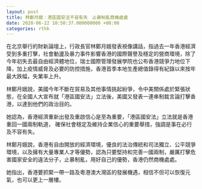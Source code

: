 ```yaml
---
layout: post
title: 林鄭月娥：港區國安法不容有失　止暴制亂商機處處
date: 2020-06-22 10:50:37.000000000 +08:00
categories: rthk
---
```


在北京舉行的財新論壇上，行政長官林鄭月娥發表視像講話，指過去一年香港經濟受到多重打擊，社會動盪及暴力事件影響香港的國際聲譽及穩定的營商環境，除了今年初失去最自由經濟體地位，瑞士國際管理發展學院也公布香港競爭力地位下降，加上疫情威脅及必要的防控措施，香港首季本地生產總值錄得有紀錄以來按年最大跌幅，失業率上升。

林鄭月娥說，美國今年不斷在貿易及其他事情挑起紛爭，令中美關係處於緊張狀態，在全國人大宣布就「港區國安法」立法後，美國又發表一連串制裁言論打擊香港，以達到他們的政治目的。

她認為，香港經濟重新出發及重啟信心是至為重要，「港區國安法」立法就是香港重回一國兩制軌道， 確保社會穩定及維持企業信心的重要舉措，強調是事在必行及不容有失。

林鄭月娥說，香港有自由開放的經濟環境，優良的法治傳統和司法獨立、公平競爭環境，以及擁有大量專業人才等優勢，認為只要堅持和完善一國兩制，嚴厲打擊危害國家安全的違法分子，止暴制亂，用好自己的優勢，香港仍然商機處處。

她指出，香港要抓緊一帶一路及粵港澳大灣區的發展機遇，相信不但可以恢復元氣，也可以更上一層樓。
